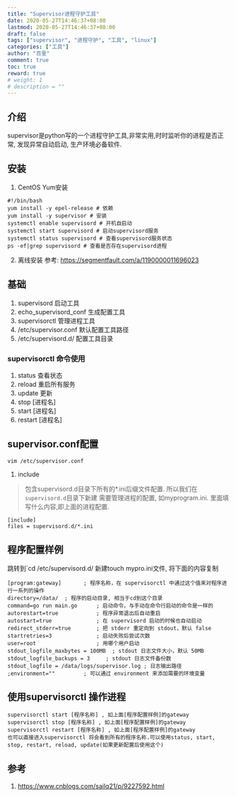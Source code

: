 ```yaml
---
title: "Supervisor进程守护工具"
date: 2020-05-27T14:46:37+08:00
lastmod: 2020-05-27T14:46:37+08:00
draft: false
tags: ["supervisor", "进程守护", "工具", "linux"]
categories: ["工具"]
author: "百里"
comment: true
toc: true
reward: true
# weight: 1
# description = ""
---
```

## 介绍
supervisor是python写的一个进程守护工具,非常实用,时时监听你的进程是否正常, 发现异常自动启动, 生产环境必备软件.
## 安装
1. CentOS Yum安装
```
#!/bin/bash
yum install -y epel-release # 依赖
yum install -y supervisor # 安装
systemctl enable supervisord # 开机自启动
systemctl start supervisord # 启动supervisord服务
systemctl status supervisord # 查看supervisord服务状态
ps -ef|grep supervisord # 查看是否存在supervisord进程
```
2. 离线安装
   参考: https://segmentfault.com/a/1190000011696023

## 基础
1. supervisord 启动工具
2. echo_supervisord_conf 生成配置工具
3. supervisorctl 管理进程工具
4. /etc/supervisor.conf 默认配置工具路径
5. /etc/supervisord.d/ 配置工具目录

### supervisorctl 命令使用

1. status 查看状态
2. reload 重启所有服务
3. update 更新
4. stop [进程名]
5. start [进程名]
6. restart [进程名] 



## supervisor.conf配置
`vim /etc/supervisor.conf`

1. include 
>  包含supervisord.d目录下所有的*.ini后缀文件配置. 所以我们在`supervisord.d`目录下新建 需要管理进程的配置, 如myprogram.ini. 里面填写什么内容,即上面的进程配置.

```
[include]
files = supervisord.d/*.ini
```



## 程序配置样例
跳转到`cd /etc/supervisord.d/ 新建touch mypro.ini文件, 将下面的内容复制

```
[program:gateway] 		; 程序名称，在 supervisorctl 中通过这个值来对程序进行一系列的操作
directory=/data/  ; 程序的启动目录, 相当于cd到这个目录
command=go run main.go 		; 启动命令，与手动在命令行启动的命令是一样的
autorestart=true     		; 程序异常退出后自动重启
autostart=true        		; 在 supervisord 启动的时候也自动启动
redirect_stderr=true  		; 把 stderr 重定向到 stdout，默认 false
startretries=3				; 启动失败后尝试次数
user=root           		; 用哪个用户启动
stdout_logfile_maxbytes = 100MB  ; stdout 日志文件大小，默认 50MB
stdout_logfile_backups = 3     ; stdout 日志文件备份数
stdout_logfile = /data/logs/supervisor.log ; 日志输出路径
;environment=""  		; 可以通过 environment 来添加需要的环境变量
```

## 使用supervisorctl 操作进程

```
supervisorctl start [程序名称] , 如上面[程序配置样例]的gateway
supervisorctl stop [程序名称] , 如上面[程序配置样例]的gateway
supervisorctl restart [程序名称] , 如上面[程序配置样例]的gateway
也可以直接进入supervisorctl 将会看到所有的程序名称.可以使用status, start, stop, restart, reload, update(如果更新配置后使用这个)
```


## 参考

1. https://www.cnblogs.com/sailq21/p/9227592.html